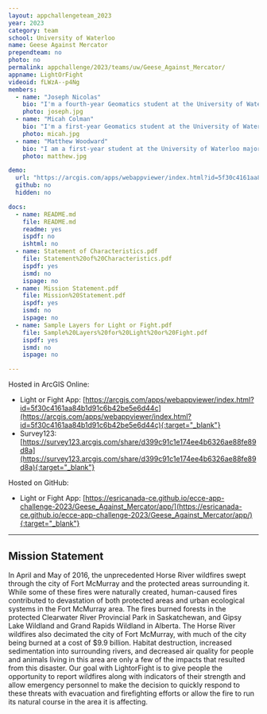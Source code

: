 ```yaml
---
layout: appchallengeteam_2023
year: 2023
category: team
school: University of Waterloo
name: Geese Against Mercator
prependteam: no
photo: no
permalink: appchallenge/2023/teams/uw/Geese_Against_Mercator/
appname: LightOrFight
videoid: fLWzA--p4Ng
members:
  - name: "Joseph Nicolas"
    bio: "I'm a fourth-year Geomatics student at the University of Waterloo along with a double minor in computing and economics.  Being in this program allowed me to combine both my passions in geography and computer science, making it an incredibly fulfilling field to study and work in. My most recent experience includes working as a Geospatial Analyst which has been a fantastic opportunity to apply my technical expertise in a real-world setting. I was able to use the skills I learned to manage and update map layers, create detailed and accurate visualizations of spatial data, and utilizing geospatial technologies to automate data analysis and process workflows. In my free time, I enjoy reading books and playing video games, as well as spending quality time with my family and friends."
    photo: joseph.jpg
  - name: "Micah Colman"
    bio: "I'm a first-year Geomatics student at the University of Waterloo. I have been involved in various geography competitions at a national level during high school, events which furthered my passion for the field of geography. I am interested in how various natural phenomena can impact human systems and the relationships between human and environmental forces. In my free time, I enjoy playing video games and participating in trivia events with friends."
    photo: micah.jpg
  - name: "Matthew Woodward"
    bio: "I am a first-year student at the University of Waterloo majoring in Geography and Environmental Management. I was a gold medalist at the International Geography Olympiad, placing eighteenth in the world in 2022. I am interested in natural disasters and using GIS to address their impacts. This interest was reflected in my work for the Northern Tornadoes Project last summer. In my free time, I enjoy following hockey and playing trivia."
    photo: matthew.jpg

demo:
  url: "https://arcgis.com/apps/webappviewer/index.html?id=5f30c4161aa84b1d91c6b42be5e6d44c"
  github: no
  hidden: no

docs:
  - name: README.md
    file: README.md
    readme: yes
    ispdf: no
    ishtml: no
  - name: Statement of Characteristics.pdf
    file: Statement%20of%20Characteristics.pdf
    ispdf: yes
    ismd: no
    ispage: no
  - name: Mission Statement.pdf
    file: Mission%20Statement.pdf
    ispdf: yes
    ismd: no
    ispage: no
  - name: Sample Layers for Light or Fight.pdf
    file: Sample%20Layers%20for%20Light%20or%20Fight.pdf
    ispdf: yes
    ismd: no
    ispage: no

---
```


Hosted in ArcGIS Online:

- Light or Fight App: [https://arcgis.com/apps/webappviewer/index.html?id=5f30c4161aa84b1d91c6b42be5e6d44c](https://arcgis.com/apps/webappviewer/index.html?id=5f30c4161aa84b1d91c6b42be5e6d44c){:target="_blank"}
- Survey123: [https://survey123.arcgis.com/share/d399c91c1e174ee4b6326ae88fe89d8a](https://survey123.arcgis.com/share/d399c91c1e174ee4b6326ae88fe89d8a){:target="_blank"}

Hosted on GitHub:

- Light or Fight App: [https://esricanada-ce.github.io/ecce-app-challenge-2023/Geese_Against_Mercator/app/](https://esricanada-ce.github.io/ecce-app-challenge-2023/Geese_Against_Mercator/app/){:target="_blank"}

---

## Mission Statement

In April and May of 2016, the unprecedented Horse River wildfires swept through the city of Fort McMurray and the protected areas surrounding it. While some of these fires were naturally created, human-caused fires contributed to devastation of both protected areas and urban ecological systems in the Fort McMurray area. The fires burned forests in the protected Clearwater River Provincial Park in Saskatchewan, and Gipsy Lake Wildland and Grand Rapids Wildland in Alberta. The Horse River wildfires also decimated the city of Fort McMurray, with much of the city being burned at a cost of $9.9 billion. Habitat destruction, increased sedimentation into surrounding rivers, and decreased air quality for people and animals living in this area are only a few of the impacts that resulted from this disaster. Our goal with LightorFight is to give people the opportunity to report wildfires along with indicators of their strength and allow emergency personnel to make the decision to quickly respond to these threats with evacuation and firefighting efforts or allow the fire to run its natural course in the area it is affecting.
